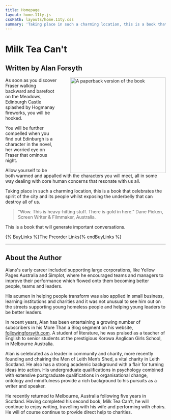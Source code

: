 ```yaml
---
title: Homepage
layout: home.11ty.js
cssPath: layouts/home.11ty.css
summary: 'Taking place in such a charming location, this is a book that celebrates the spirit of the city and its people whilst exposing the underbelly that can destroy all of us.'
---
```


# Milk Tea Can't

## Written by Alan Forsyth

<img
  style="float: right; width: 300px; margin-left: 40px;"
  src="/_images/book-cover-3d.png"
  alt="A paperback version of the book"
/>

As soon as you discover Fraser walking backward and barefoot on the Meadows, Edinburgh Castle splashed by Hogmanay fireworks, you will be hooked.

You will be further compelled when you find out Edinburgh is a character in the novel, her worried eye on Fraser that ominous night.

Allow yourself to be both warmed and appalled with the characters you will meet, all in some way dealing with core human concerns that resonate with us all.

Taking place in such a charming location, this is a book that celebrates the spirit of the city and its people whilst exposing the underbelly that can destroy all of us.

> "Wow. This is heavy-hitting stuff. There is gold in here."
> Dane Picken, Screen Writer & Filmmaker, Australia.

This is a book that will generate important conversations.

{% BuyLinks %}The Preorder Links{% endBuyLinks %}

---

## About the Author

Alans's early career included supporting large corporations, like Yellow Pages Australia and Simplot, where he encouraged teams and managers to improve their performance which flowed onto them becoming better people, teams and leaders.

His acumen in helping people transform was also applied in small business, learning institutions and charities and it was not unusual to see him out on the streets supporting young homeless people and helping young leaders to be better leaders.

In recent years, Alan has been entertaining a growing number of subscribers in his More Than a Blog segment on his website, [followingforsyth.com](https://followingforsyth.com). A student of literature, he was praised as a teacher of English to senior students at the prestigious Korowa Anglican Girls School, in Melbourne Australia.

Alan is celebrated as a leader in community and charity, more recently founding and chairing the Men of Leith Men’s Shed, a vital charity in Leith Scotland. He also has a strong academic background with a flair for turning ideas into action. His undergraduate qualifications in psychology combined with extensive postgraduate qualifications in organisational change, ontology and mindfulness provide a rich background to his pursuits as a writer and speaker.

He recently returned to Melbourne, Australia following five years in Scotland. Having completed his second book, Milk Tea Can’t, he will continue to enjoy writing, travelling with his wife and performing with choirs. He will of course continue to provide direct help to charities.
